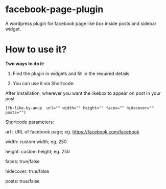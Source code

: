 # facebook-page-plugin
A wordpress plugin for facebook page like box inside posts and sidebar widget.

# How to use it?

**Two ways to do it:**

1. Find the plugin in widgets and fill in the required details.

2. You can use it via Shortcode:

After installation, wherever you want the likebox to appear on post In your post

`[fb-like-by-anup  url="" width="" height="" faces="" hidecover="" posts=""]`

Shortcode parameters:


url : URL of facebook page; eg. https://facebook.com/facebook

width: custom width; eg. 250

height: custom height; eg. 250

faces: true/false

hidecover: true/false

posts: true/false

